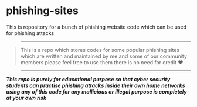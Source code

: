 # phishing-sites
This is repository for  a bunch of phishing website code which can be used for phishing attacks
> -----------------------------------------------------------------------------------------------------


> This is a repo which stores codes for some popular phishing sites which are written and maintained 
by me and some of our community members please feel free to use them there is no need for credit ♥


> -----------------------------------------------------------------------------------------------------
***This repo is purely for educational purpose so that cyber security students can practise phishing 
attacks inside their own home networks using any of this code for any mallicious or illegal purpose 
is completely at your own risk***
